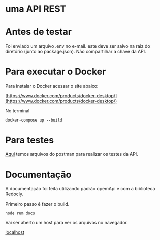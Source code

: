 # uma API REST

# Antes de testar

Foi enviado um arquivo .env no e-mail. este deve ser salvo na raiz do diretório (junto ao package.json).
Não compartilhar a chave da API.

# Para executar o Docker

Para instalar o Docker acessar o site abaixo:

[https://www.docker.com/products/docker-desktop/](https://www.docker.com/products/docker-desktop/)

No terminal

```SH
docker-compose up --build
```

# Para testes

[Aqui](https://drive.google.com/file/d/1ehwOB1Jk4HyV0ei12yeu5nq82HIz1pLb/view?usp=sharing) temos arquivos do postman para realizar os testes da API.

# Documentação

A documentação foi feita utilizando padrão opemApi e com a biblioteca Redocly.

Primeiro passo é fazer o build.

```SH
node rum docs
```

Vai ser aberto um host para ver os arquivos no navegador.

[localhost](http://localhost:8080/)
